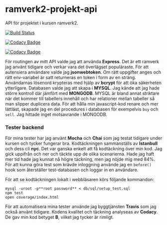 # ramverk2-projekt-api
API för projektet i kursen ramverk2.

[![Build Status](https://travis-ci.org/OllieJohnsson/ramverk2-projekt-api.svg?branch=master)](https://travis-ci.org/OllieJohnsson/ramverk2-projekt-api)

[![Codacy Badge](https://api.codacy.com/project/badge/Grade/0386893d17ad44daa207d388bb6440c5)](https://www.codacy.com/app/OllieJohnsson/ramverk2-projekt-api?utm_source=github.com&amp;utm_medium=referral&amp;utm_content=OllieJohnsson/ramverk2-projekt-api&amp;utm_campaign=Badge_Grade)

[![Codacy Badge](https://api.codacy.com/project/badge/Coverage/0386893d17ad44daa207d388bb6440c5)](https://www.codacy.com/app/OllieJohnsson/ramverk2-projekt-api?utm_source=github.com&utm_medium=referral&utm_content=OllieJohnsson/ramverk2-projekt-api&utm_campaign=Badge_Coverage)



<!-- Gör ett medvetet val av teknik och berätta utförligt i din README om vilka teknikval du har gjort och varför. -->


För routingen av mitt API valde jag att använda **Express**. Det är ett ramverk jag använt tidigare och verkar vara det överlägset populäraste. För att autensiera användare valde jag **jsonwebtoken**. Om rätt uppgifter anges och rätt env-variabel är satt returneras en token i form av en sträng. Användarnas lösenord krypteras med hjälp av **bcrypt** för att öka säkerheten ytterligare. Databasen valde jag att skapa i **MYSQL**. Jag kände att jag hade större kontroll där jämfört med **MONGODB**. MYSQL är bland annat striktare när det kommer till tabellers innehåll och har relationer mellan tabeller så man slipper duplicera data. För att hålla min javascript-kod renare och mer lättläst, skapade jag en del procedures i databasen för exempelvis `buy` och `sell`. Jag hittade inget motsavrande i MONGODB.




### Tester backend

<!-- Du har god kodtäckning i enhetstester och funktionstester på både backend och frontend. Sträva efter 70% där det är rimligt, men se det som en riktlinje och inte ett hårt krav.

I din README skriver du ett stycke om vilka verktyg du använt för din testsuite och om det är delar av applikationen som inte täcks av tester. Du reflekterar kort över hur dina teknikval fungerat för dig. Du reflekterar också över hur lätt/svårt det är att få kodtäckning på din applikation. -->

För mina tester har jag använt **Mocha** och **Chai** som jag testat tidigare under kursen och tycker fungerar bra. Kodtäckningen sammanställs av **Istanbull** och dess cli **nyc**. Det var ganska enkelt att få kodtäckning över min kod. Jag gick uppifrån och ner och täckte upp de olika scenarierna. Hade jag haft mer tid hade jag kunnat nå högre täckning, men jag nöjde mig med 84%. För att kunna göra test som krävde inloggning använde jag en `before()` hook som återställer test-databasen och loggar in en användare.

För att se kodtäckningen lokalt i webbläsaren körs följande kommandon:
```
mysql -uroot -p**root password** < db/sql/setup_test.sql
npm test
open coverage/index.html
```

För att automatisera mina tester använde jag byggtjänsten **Travis** som jag också använt tidigare. Kodens kvalitet och täckning analyseas av **Codacy**. De gav min kod betyget **B**, vilket jag tycker är rimligt. 


<!-- Man kan köra hela din testsuite lokalt via npm test.

I README visar du hur man kan se kodtäckningen lokalt i webbläsaren.

Dina repon har en CI-kedja och automatiserade tester med tillhörande badges för byggtjänst, kodtäckning och tjänst för kodkvalitet.

I din README skriver du ett stycke om CI-kedjan, vilka tjänster du valt och varför samt eventuella begränsningar i hur CI-kedjan kan hantera din applikation. Du gör en kort reflektion över din syn på den hjälpen liknande verktyg ger dig.

Berätta om du är nöjd eller inte med de betyg som tjänsten för kodkvalitet ger dig. -->
